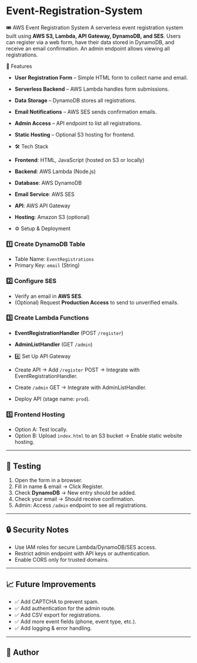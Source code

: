  # Event-Registration-System 
🎟️ AWS Event Registration System  A serverless event registration system built using **AWS S3, Lambda, API Gateway, DynamoDB, and SES**.   Users can register via a web form, have their data stored in DynamoDB, and receive an email confirmation.   An admin endpoint allows viewing all registrations.

🚀 Features

- **User Registration Form** – Simple HTML form to collect name and email.
- **Serverless Backend** – AWS Lambda handles form submissions.
- **Data Storage** – DynamoDB stores all registrations.
- **Email Notifications** – AWS SES sends confirmation emails.
- **Admin Access** – API endpoint to list all registrations.
- **Static Hosting** – Optional S3 hosting for frontend.

- 🛠️ Tech Stack

- **Frontend**: HTML, JavaScript (hosted on S3 or locally)
- **Backend**: AWS Lambda (Node.js)
- **Database**: AWS DynamoDB
- **Email Service**: AWS SES
- **API**: AWS API Gateway
- **Hosting**: Amazon S3 (optional)

- ⚙️ Setup & Deployment

### 1️⃣ Create DynamoDB Table
- Table Name: `EventRegistrations`
- Primary Key: `email` (String)

### 2️⃣ Configure SES
- Verify an email in **AWS SES**.
- (Optional) Request **Production Access** to send to unverified emails.

### 3️⃣ Create Lambda Functions
- **EventRegistrationHandler** (POST `/register`)
- **AdminListHandler** (GET `/admin`)

- 4️⃣ Set Up API Gateway
- Create API → Add `/register` POST → Integrate with EventRegistrationHandler.
- Create `/admin` GET → Integrate with AdminListHandler.
- Deploy API (stage name: `prod`).

### 5️⃣ Frontend Hosting
- Option A: Test locally.
- Option B: Upload `index.html` to an S3 bucket → Enable static website hosting.

---

## 🧪 Testing

1. Open the form in a browser.
2. Fill in name & email → Click Register.
3. Check **DynamoDB** → New entry should be added.
4. Check your email → Should receive confirmation.
5. Admin: Access `/admin` endpoint to see all registrations.

---

## 🔒 Security Notes

- Use IAM roles for secure Lambda/DynamoDB/SES access.
- Restrict admin endpoint with API keys or authentication.
- Enable CORS only for trusted domains.

---

## 📈 Future Improvements

- ✅ Add CAPTCHA to prevent spam.
- ✅ Add authentication for the admin route.
- ✅ Add CSV export for registrations.
- ✅ Add more event fields (phone, event type, etc.).
- ✅ Add logging & error handling.

---

## 👤 Author
